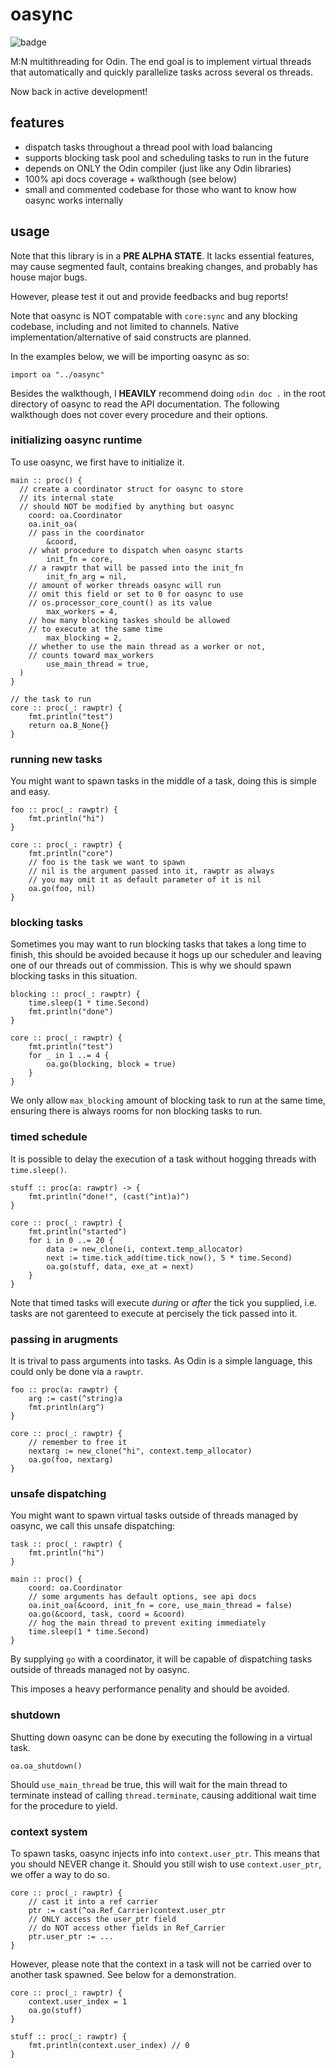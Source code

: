 # oasync

![badge](https://img.shields.io/badge/documentation%20taken%20seriously-ff7eb6)

M:N multithreading for Odin. The end goal is to implement virtual threads that 
automatically and quickly parallelize tasks across several os threads.

Now back in active development!

## features
- dispatch tasks throughout a thread pool with load balancing
- supports blocking task pool and scheduling tasks to run in the future
- depends on ONLY the Odin compiler (just like any Odin libraries)
- 100% api docs coverage + walkthough (see below)
- small and commented codebase for those who want to know how oasync works internally

## usage
Note that this library is in a **PRE ALPHA STATE**. It lacks essential features,
may cause segmented fault, contains breaking changes, and probably has house major bugs.

However, please test it out and provide feedbacks and bug reports!

Note that oasync is NOT compatable with `core:sync` and any blocking codebase, including 
and not limited to channels. Native implementation/alternative of said constructs are 
planned.

In the examples below, we will be importing oasync as so: 
```odin 
import oa "../oasync"
```

Besides the walkthough, I **HEAVILY** recommend doing `odin doc .` in the 
root directory of oasync to read the API documentation. The following 
walkthough does not cover every procedure and their options.

### initializing oasync runtime
To use oasync, we first have to initialize it. 
```odin
main :: proc() {
  // create a coordinator struct for oasync to store 
  // its internal state
  // should NOT be modified by anything but oasync
	coord: oa.Coordinator
	oa.init_oa(
    // pass in the coordinator
		&coord,
    // what procedure to dispatch when oasync starts
		init_fn = core,
    // a rawptr that will be passed into the init_fn
		init_fn_arg = nil,
    // amount of worker threads oasync will run
    // omit this field or set to 0 for oasync to use 
    // os.processor_core_count() as its value
		max_workers = 4,
    // how many blocking taskes should be allowed 
    // to execute at the same time
		max_blocking = 2,
    // whether to use the main thread as a worker or not, 
    // counts toward max_workers
		use_main_thread = true,
  )
}

// the task to run
core :: proc(_: rawptr) {
	fmt.println("test")
	return oa.B_None{}
}
```

### running new tasks
You might want to spawn tasks in the middle of a task, doing 
this is simple and easy.

```odin
foo :: proc(_: rawptr) {
	fmt.println("hi")
}

core :: proc(_: rawptr) {
	fmt.println("core")
	// foo is the task we want to spawn 
	// nil is the argument passed into it, rawptr as always 
	// you may omit it as default parameter of it is nil
	oa.go(foo, nil) 
}
```

### blocking tasks
Sometimes you may want to run blocking tasks that takes a 
long time to finish, this should be avoided because it hogs 
up our scheduler and leaving one of our threads out of commission.
This is why we should spawn blocking tasks in this situation.
```odin
blocking :: proc(_: rawptr) {
	time.sleep(1 * time.Second)
	fmt.println("done")
}

core :: proc(_: rawptr) {
	fmt.println("test")
	for _ in 1 ..= 4 {
		oa.go(blocking, block = true)
	}
}
```
We only allow `max_blocking` amount of blocking task to run 
at the same time, ensuring there is always rooms for non blocking 
tasks to run.

### timed schedule
It is possible to delay the execution of a task without hogging 
threads with `time.sleep()`. 
```odin
stuff :: proc(a: rawptr) -> {
	fmt.println("done!", (cast(^int)a)^)
}

core :: proc(_: rawptr) {
	fmt.println("started")
	for i in 0 ..= 20 {
		data := new_clone(i, context.temp_allocator)
		next := time.tick_add(time.tick_now(), 5 * time.Second)
		oa.go(stuff, data, exe_at = next)
	}
}
```
Note that timed tasks will execute *during* or *after* the tick you supplied, 
i.e. tasks are not garenteed to execute at percisely the tick passed into it.

### passing in arugments
It is trival to pass arguments into tasks. As Odin is a simple 
language, this could only be done via a `rawptr`.
```odin
foo :: proc(a: rawptr) {
	arg := cast(^string)a
	fmt.println(arg^)
}

core :: proc(_: rawptr) {
	// remember to free it
	nextarg := new_clone("hi", context.temp_allocator)
	oa.go(foo, nextarg)
}
```

### unsafe dispatching
You might want to spawn virtual tasks outside of threads managed 
by oasync, we call this unsafe dispatching:
```odin
task :: proc(_: rawptr) {
	fmt.println("hi")
}

main :: proc() {
	coord: oa.Coordinator
	// some arguments has default options, see api docs
	oa.init_oa(&coord, init_fn = core, use_main_thread = false)
	oa.go(&coord, task, coord = &coord)
	// hog the main thread to prevent exiting immediately
	time.sleep(1 * time.Second)
}
```
By supplying `go` with a coordinator, it will be capable of 
dispatching tasks outside of threads managed not by oasync.

This imposes a heavy performance penality and should be 
avoided.

### shutdown
Shutting down oasync can be done by executing the following 
in a virtual task.
```odin
oa.oa_shutdown()
```
Should `use_main_thread` be true, this will wait for the main 
thread to terminate instead of calling `thread.terminate`, 
causing additional wait time for the procedure to yield.

### context system
To spawn tasks, oasync injects info into `context.user_ptr`. 
This means that you should NEVER change it. Should you still 
wish to use `context.user_ptr`, we offer a way to do so.
```odin 
core :: proc(_: rawptr) {
	// cast it into a ref carrier
	ptr := cast(^oa.Ref_Carrier)context.user_ptr
	// ONLY access the user_ptr field 
	// do NOT access other fields in Ref_Carrier
	ptr.user_ptr := ...
}
```

However, please note that the context in a task will not be 
carried over to another task spawned. See below for a 
demonstration.
```odin
core :: proc(_: rawptr) {
	context.user_index = 1
	oa.go(stuff)
}

stuff :: proc(_: rawptr) {
	fmt.println(context.user_index) // 0
}
```
